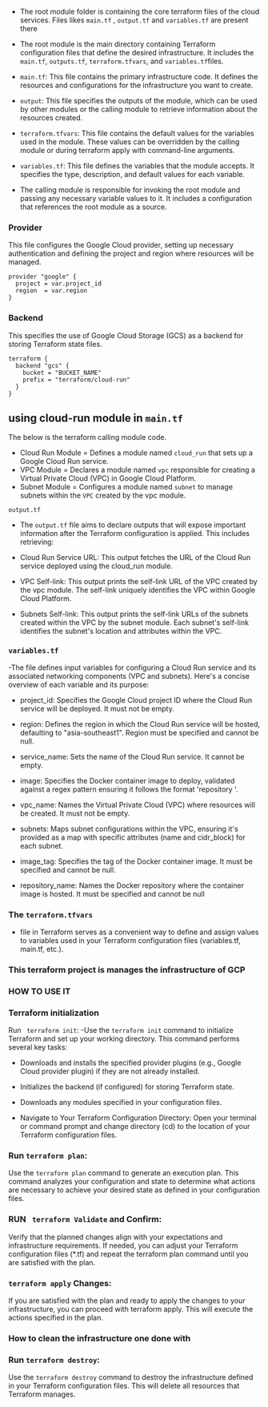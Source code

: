 - The root module folder is containing the core terraform files of the cloud services. Files likes  `main.tf` , `output.tf` and  `variables.tf` are present there 

-  The root module is the main directory containing Terraform configuration files that define the desired infrastructure. It includes the `main.tf`, `outputs.tf`, `terraform.tfvars`, and `variables.tf`files.
- `main.tf`: This file contains the primary infrastructure code. It defines the resources and configurations for the infrastructure you want to create.

- `output`: This file specifies the outputs of the module, which can be used by other modules or the calling module to retrieve information about the resources created.

- `terraform.tfvars`: This file contains the default values for the variables used in the module. These values can be overridden by the calling module or during terraform apply with command-line arguments.

- `variables.tf`: This file defines the variables that the module accepts. It specifies the type, description, and default values for each variable.

- The calling module is responsible for invoking the root module and passing any necessary variable values to it. It includes a configuration that references the root module as a source.

### Provider
 This file configures the Google Cloud provider, setting up necessary authentication and defining the project and region where resources will be managed.

```
provider "google" {
  project = var.project_id
  region  = var.region
}
```
### Backend
 This  specifies the use of Google Cloud Storage (GCS) as a backend for storing Terraform state files.

```
terraform {
  backend "gcs" {
    bucket = "BUCKET_NAME"
    prefix = "terraform/cloud-run"
  }
}
```


## using cloud-run module in `main.tf`
The below is the terraform calling module code. 
- Cloud Run Module  = Defines a module named `cloud_run` that sets up a Google Cloud Run service.
- VPC Module = Declares a module named `vpc` responsible for creating a Virtual Private Cloud (VPC) in Google Cloud Platform.
- Subnet Module = Configures a module named `subnet` to manage subnets within the `VPC` created by the vpc module.


`output.tf`
- The `output.tf` file aims to declare outputs that will expose important information after the Terraform configuration is applied. This includes retrieving:

- Cloud Run Service URL: This output fetches the URL of the Cloud Run service deployed using the cloud_run module.

- VPC Self-link: This output prints the self-link URL of the VPC created by the vpc module. The self-link uniquely identifies the VPC within Google Cloud Platform.

 - Subnets Self-link: This output prints the self-link URLs of the subnets created within the VPC by the subnet module. Each subnet's self-link identifies the subnet's location and attributes within the VPC.


 ### `variables.tf`
 -The  file defines input variables for configuring a Cloud Run service and its associated networking components (VPC and subnets). Here's a concise overview of each variable and its purpose:

- project_id: Specifies the Google Cloud project ID where the Cloud Run service will be deployed. It must not be empty.

- region: Defines the region in which the Cloud Run service will be hosted, defaulting to "asia-southeast1". Region must be specified and cannot be null.

- service_name: Sets the name of the Cloud Run service. It cannot be empty.

- image: Specifies the Docker container image to deploy, validated against a regex pattern ensuring it follows the format 'repository
'.

- vpc_name: Names the Virtual Private Cloud (VPC) where resources will be created. It must not be empty.

- subnets: Maps subnet configurations within the VPC, ensuring it's provided as a map with specific attributes (name and cidr_block) for each subnet.

- image_tag: Specifies the tag of the Docker container image. It must be specified and cannot be null.

- repository_name: Names the Docker repository where the container image is hosted. It must be specified and cannot be null


### The `terraform.tfvars`
- file in Terraform serves as a convenient way to define and assign values to variables used in your Terraform configuration files (variables.tf, main.tf, etc.).


### This terraform project is manages the infrastructure of GCP 

### HOW TO USE IT
### Terraform initialization

Run ` terraform init`:
-Use the `terraform init` command to initialize Terraform and set up your working directory. This command performs several key tasks:

- Downloads and installs the specified provider plugins (e.g., Google Cloud provider plugin) if they are not already installed.
- Initializes the backend (if configured) for storing Terraform state.
- Downloads any modules specified in your configuration files.

- Navigate to Your Terraform Configuration Directory:
Open your terminal or command prompt and change directory (cd) to the location of your Terraform configuration files.

### Run `terraform plan`:
Use the `terraform plan` command to generate an execution plan. This command analyzes your configuration and state to determine what actions are necessary to achieve your desired state as defined in your configuration files.
 
 ###   RUN ` terraform Validate` and Confirm:
Verify that the planned changes align with your expectations and infrastructure requirements. If needed, you can adjust your Terraform configuration files (*.tf) and repeat the terraform plan command until you are satisfied with the plan.

###  `terraform apply` Changes:
If you are satisfied with the plan and ready to apply the changes to your infrastructure, you can proceed with terraform apply. This will execute the actions specified in the plan.


### How to clean the infrastructure one done with

### Run `terraform destroy`:
Use the `terraform destroy` command to destroy the infrastructure defined in your Terraform configuration files. This will delete all resources that Terraform manages.
